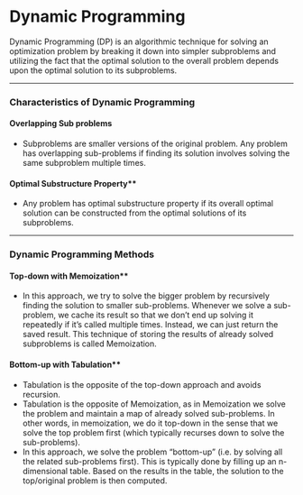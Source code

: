 # Dynamic Programming

Dynamic Programming (DP) is an algorithmic technique for solving an optimization problem by breaking it down into simpler subproblems and utilizing the fact that the optimal solution to the overall problem depends upon the optimal solution to its subproblems.

***

### Characteristics of Dynamic Programming 

#### Overlapping Sub problems
- Subproblems are smaller versions of the original problem. Any problem has overlapping sub-problems if finding its solution involves solving the same subproblem multiple times. 

#### Optimal Substructure Property**
- Any problem has optimal substructure property if its overall optimal solution can be constructed from the optimal solutions of its subproblems.


***

### Dynamic Programming Methods 

#### Top-down with Memoization** 
- In this approach, we try to solve the bigger problem by recursively finding the solution to smaller sub-problems. Whenever we solve a sub-problem, we cache its result so that we don’t end up solving it repeatedly if it’s called multiple times. Instead, we can just return the saved result. This technique of storing the results of already solved subproblems is called Memoization.

#### Bottom-up with Tabulation**
- Tabulation is the opposite of the top-down approach and avoids recursion. 
- Tabulation is the opposite of Memoization, as in Memoization we solve the problem and maintain a map of already solved sub-problems. In other words, in memoization, we do it top-down in the sense that we solve the top problem first (which typically recurses down to solve the sub-problems).
- In this approach, we solve the problem “bottom-up” (i.e. by solving all the related sub-problems first). This is typically done by filling up an n-dimensional table. Based on the results in the table, the solution to the top/original problem is then computed.



